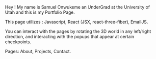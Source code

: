 Hey !
My name is Samuel Onwukeme an UnderGrad at the University of Utah and this is my Portfolio Page.

This page utilizes : Javascript, React (JSX, react-three-fiber), EmailJS.

You can interact with the pages by rotating the 3D world in any left/right direction, and interacting with the 
popups that appear at certain checkpoints.

Pages: About, Projects, Contact.

